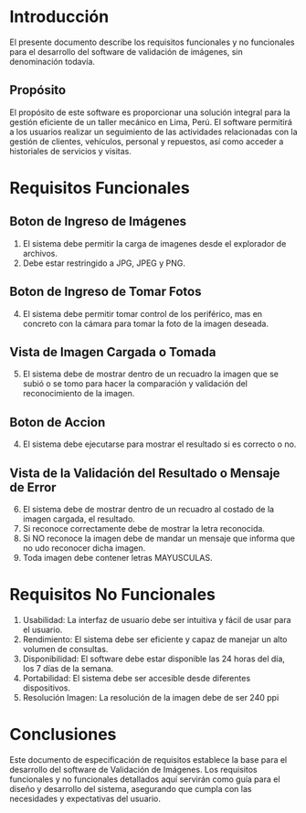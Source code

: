 # Introducción

El presente documento describe los requisitos funcionales y no funcionales para el desarrollo del software de validación de imágenes, sin denominación todavía.
## Propósito

El propósito de este software es proporcionar una solución integral para la gestión eficiente de un taller mecánico en Lima, Perú. El software permitirá a los usuarios realizar un seguimiento de las actividades relacionadas con la gestión de clientes, vehículos, personal y repuestos, así como acceder a historiales de servicios y visitas.
# Requisitos Funcionales

## Boton de Ingreso de Imágenes

1. El sistema debe permitir la carga de imagenes desde el explorador de archivos.
2. Debe estar restringido a JPG, JPEG y PNG.

## Boton de Ingreso de Tomar Fotos

4. El sistema debe permitir tomar control de los periférico, mas en concreto con la cámara para tomar la foto de la imagen deseada.

## Vista de Imagen Cargada o Tomada

5. El sistema debe de mostrar dentro de un recuadro la imagen que se subió o se tomo para hacer la comparación y validación del reconocimiento de la imagen.

## Boton de Accion

4. El sistema debe ejecutarse para mostrar el resultado si es correcto o no.

## Vista de la Validación del Resultado o Mensaje de Error

6. El sistema debe de mostrar dentro de un recuadro al costado de la imagen cargada, el resultado.
7. Si reconoce correctamente debe de mostrar la letra reconocida.
8. Si NO reconoce la imagen debe de mandar un mensaje que informa que no udo reconocer dicha imagen.
9. Toda imagen debe contener letras MAYUSCULAS.

# Requisitos No Funcionales

1. Usabilidad: La interfaz de usuario debe ser intuitiva y fácil de usar para el usuario.
2. Rendimiento: El sistema debe ser eficiente y capaz de manejar un alto volumen de consultas.
3. Disponibilidad: El software debe estar disponible las 24 horas del día, los 7 días de la semana.
4. Portabilidad: El sistema debe ser accesible desde diferentes dispositivos.
5. Resolución Imagen: La resolución de la imagen debe de ser 240 ppi

# Conclusiones

Este documento de especificación de requisitos establece la base para el desarrollo del software de Validación de Imágenes. Los requisitos funcionales y no funcionales detallados aquí servirán como guía para el diseño y desarrollo del sistema, asegurando que cumpla con las necesidades y expectativas del usuario.